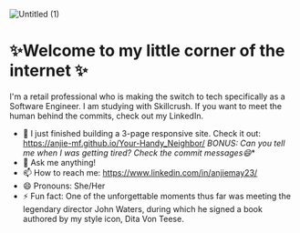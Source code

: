 ![Untitled (1)](https://github.com/Anjie-MF/Anjie-MF/assets/133686543/e4bb1c03-233f-4a0e-96ea-3a670564ae6c)

<h1>✨Welcome to my little corner of the internet ✨</h1>

<p>I'm a retail professional who is making the switch to tech specifically as a Software Engineer. I am studying with Skillcrush. If you want to meet the human behind the commits, check out my LinkedIn. </p>

- 🔭 I just finished building a 3-page responsive site. Check it out:  https://anjie-mf.github.io/Your-Handy_Neighbor/ *BONUS: Can you tell me when I was getting tired? Check the commit messages😄**
- 💬 Ask me anything!  
- 📫 How to reach me: https://www.linkedin.com/in/anjiemay23/
- 😄 Pronouns: She/Her
- ⚡ Fun fact: One of the unforgettable moments thus far was meeting the legendary director John Waters, during
                which he signed a book authored by my style icon, Dita Von Teese.

